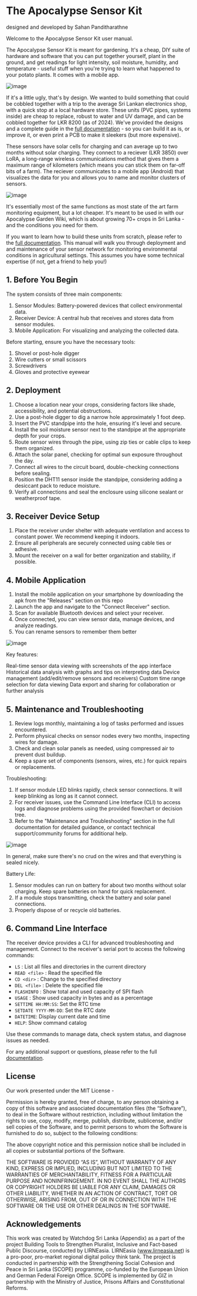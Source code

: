 # The Apocalypse Sensor Kit
designed and developed by Sahan Panditharathne

Welcome to the Apocalypse Sensor Kit user manual. 

The Apocalypse Sensor Kit is meant for gardening. It's a cheap, DIY suite of hardware and software that you can put together yourself, plant in the ground, and get readings for light intensity, soil moisture, humidity, and temperature - useful stuff when you're trying to learn what happened to your potato plants. It comes with a mobile app. 

![image](https://github.com/user-attachments/assets/72c6c55a-3db3-462f-a3ab-a04a5d2e6a49)


If it's a little ugly, that's by design. We wanted to build something that could be cobbled together with a trip to the average Sri Lankan electronics shop, with a quick stop at a local hardware store. These units (PVC pipes, systems inside) are cheap to replace, robust to water and UV damage, and can be cobbled together for LKR 8200 (as of 2024). We've provided the designs and a complete guide in the [full documentation](https://github.com/team-watchdog/apocalypse-sensor-kit/wiki) - so you can build it as is, or improve it, or even print a PCB to make it sleekers (but more expensive). 

These sensors have solar cells for charging and can average up to two months without solar charging. They connect to a reciever (LKR 3850) over LoRA, a long-range wireless communications method that gives them a maximum range of kilometers (which means you can stick them on far-off bits of a farm). The reciever communicates to a mobile app (Android) that visualizes the data for you and allows you to name and monitor clusters of sensors. 

![image](https://github.com/user-attachments/assets/a16c595d-e630-4058-9226-6fc1f5d599c2)

It's essentially most of the same functions as most state of the art farm monitoring equipment, but a lot cheaper. It's meant to be used in with our Apocalypse Garden Wiki, which is about growing 70+ crops in Sri Lanka - and the conditions you need for them. 

If you want to learn how to build these units from scratch, please refer to the [full documentation](https://github.com/team-watchdog/apocalypse-sensor-kit/wiki). This manual will walk you through deployment and and maintenance of your sensor network for monitoring environmental conditions in agricultural settings. This assumes you have some technical expertise (if not, get a friend to help you!) 


## 1. Before You Begin
   
The system consists of three main components:
1. Sensor Modules: Battery-powered devices that collect environmental data.
2. Receiver Device: A central hub that receives and stores data from sensor modules.
3. Mobile Application: For visualizing and analyzing the collected data.

Before starting, ensure you have the necessary tools:

1. Shovel or post-hole digger
2. Wire cutters or small scissors
3. Screwdrivers
4. Gloves and protective eyewear


## 2. Deployment

1. Choose a location near your crops, considering factors like shade, accessibility, and potential obstructions.
2. Use a post-hole digger to dig a narrow hole approximately 1 foot deep.
3. Insert the PVC standpipe into the hole, ensuring it's level and secure.
4. Install the soil moisture sensor next to the standpipe at the appropriate depth for your crops.
5. Route sensor wires through the pipe, using zip ties or cable clips to keep them organized.
6. Attach the solar panel, checking for optimal sun exposure throughout the day.
7. Connect all wires to the circuit board, double-checking connections before sealing.
8. Position the DHT11 sensor inside the standpipe, considering adding a desiccant pack to reduce moisture.
9. Verify all connections and seal the enclosure using silicone sealant or weatherproof tape.

## 3. Receiver Device Setup

1. Place the receiver under shelter with adequate ventilation and access to constant power. We recommend keeping it indoors.
2. Ensure all peripherals are securely connected using cable ties or adhesive.
3. Mount the receiver on a wall for better organization and stability, if possible.


## 4. Mobile Application

1. Install the mobile application on your smartphone by downloading the apk from the "Releases" section on this repo 
2. Launch the app and navigate to the "Connect Receiver" section.
3. Scan for available Bluetooth devices and select your receiver.
4. Once connected, you can view sensor data, manage devices, and analyze readings.
5. You can rename sensors to remember them better


![image](https://github.com/user-attachments/assets/5dd4ed69-b037-495a-9931-562cae41249e)


Key features:

Real-time sensor data viewing with screenshots of the app interface
Historical data analysis with graphs and tips on interpreting data
Device management (add/edit/remove sensors and receivers)
Custom time range selection for data viewing
Data export and sharing for collaboration or further analysis


## 5. Maintenance and Troubleshooting

1. Review logs monthly, maintaining a log of tasks performed and issues encountered.
2. Perform physical checks on sensor nodes every two months, inspecting wires for damage.
3. Check and clean solar panels as needed, using compressed air to prevent dust buildup.
4. Keep a spare set of components (sensors, wires, etc.) for quick repairs or replacements.


Troubleshooting:

1. If sensor module LED blinks rapidly, check sensor connections. It will keep blinking as long as it cannot connect. 
2. For receiver issues, use the Command Line Interface (CLI) to access logs and diagnose problems using the provided flowchart or decision tree.
3. Refer to the "Maintenance and Troubleshooting" section in the full documentation for detailed guidance, or contact technical support/community forums for additional help.

![image](https://github.com/user-attachments/assets/87651747-5deb-4b42-b4e8-75cc6ae35c05)

In general, make sure there's no crud on the wires and that everything is sealed nicely.

Battery Life:

1. Sensor modules can run on battery for about two months without solar charging. Keep spare batteries on hand for quick replacement.
2. If a module stops transmitting, check the battery and solar panel connections.
3. Properly dispose of or recycle old batteries.


## 6. Command Line Interface

The receiver device provides a CLI for advanced troubleshooting and management. Connect to the receiver's serial port to access the following commands:

- `LS` : List all files and directories in the current directory
- `READ <file>` : Read the specified file
- `CD <dir>` : Change to the specified directory
- `DEL <file>`    : Delete the specified file
- `FLASHINFO` : Show total and used capacity of SPI flash
- `USAGE` : Show used capacity in bytes and as a percentage
- `SETTIME HH:MM:SS`: Set the RTC time
- `SETDATE YYYY-MM-DD`: Set the RTC date
- `DATETIME`: Display current date and time
- `HELP`: Show command catalog

Use these commands to manage data, check system status, and diagnose issues as needed.

For any additional support or questions, please refer to the full [documentation](https://github.com/team-watchdog/apocalypse-sensor-kit/wiki).

## License

Our work presented under the MIT License - 

Permission is hereby granted, free of charge, to any person obtaining a copy of this software and associated documentation files (the “Software”), to deal in the Software without restriction, including without limitation the rights to use, copy, modify, merge, publish, distribute, sublicense, and/or sell copies of the Software, and to permit persons to whom the Software is furnished to do so, subject to the following conditions:

The above copyright notice and this permission notice shall be included in all copies or substantial portions of the Software.

THE SOFTWARE IS PROVIDED “AS IS”, WITHOUT WARRANTY OF ANY KIND, EXPRESS OR IMPLIED, INCLUDING BUT NOT LIMITED TO THE WARRANTIES OF MERCHANTABILITY, FITNESS FOR A PARTICULAR PURPOSE AND NONINFRINGEMENT. IN NO EVENT SHALL THE AUTHORS OR COPYRIGHT HOLDERS BE LIABLE FOR ANY CLAIM, DAMAGES OR OTHER LIABILITY, WHETHER IN AN ACTION OF CONTRACT, TORT OR OTHERWISE, ARISING FROM, OUT OF OR IN CONNECTION WITH THE SOFTWARE OR THE USE OR OTHER DEALINGS IN THE SOFTWARE.

## Acknowledgements

This work was created by Watchdog Sri Lanka (Appendix) as a part of the project Building Tools to Strengthen Pluralist, Inclusive and Fact-based Public Discourse, conducted by LIRNEasia. LIRNEasia (www.lirneasia.net) is a pro-poor, pro-market regional digital policy think tank. The project is conducted in partnership with the Strengthening Social Cohesion and Peace in Sri Lanka (SCOPE) programme, co-funded by the European Union and German Federal Foreign Office. SCOPE is implemented by GIZ in partnership with the Ministry of Justice, Prisons Affairs and Constitutional Reforms.  

